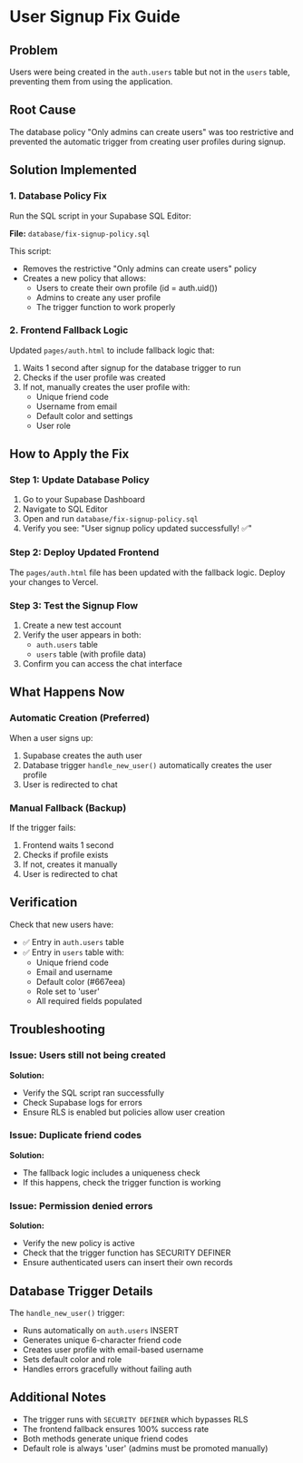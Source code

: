 # User Signup Fix Guide

## Problem
Users were being created in the `auth.users` table but not in the `users` table, preventing them from using the application.

## Root Cause
The database policy "Only admins can create users" was too restrictive and prevented the automatic trigger from creating user profiles during signup.

## Solution Implemented

### 1. Database Policy Fix
Run the SQL script in your Supabase SQL Editor:

**File:** `database/fix-signup-policy.sql`

This script:
- Removes the restrictive "Only admins can create users" policy
- Creates a new policy that allows:
  - Users to create their own profile (id = auth.uid())
  - Admins to create any user profile
  - The trigger function to work properly

### 2. Frontend Fallback Logic
Updated `pages/auth.html` to include fallback logic that:
1. Waits 1 second after signup for the database trigger to run
2. Checks if the user profile was created
3. If not, manually creates the user profile with:
   - Unique friend code
   - Username from email
   - Default color and settings
   - User role

## How to Apply the Fix

### Step 1: Update Database Policy
1. Go to your Supabase Dashboard
2. Navigate to SQL Editor
3. Open and run `database/fix-signup-policy.sql`
4. Verify you see: "User signup policy updated successfully! ✅"

### Step 2: Deploy Updated Frontend
The `pages/auth.html` file has been updated with the fallback logic. Deploy your changes to Vercel.

### Step 3: Test the Signup Flow
1. Create a new test account
2. Verify the user appears in both:
   - `auth.users` table
   - `users` table (with profile data)
3. Confirm you can access the chat interface

## What Happens Now

### Automatic Creation (Preferred)
When a user signs up:
1. Supabase creates the auth user
2. Database trigger `handle_new_user()` automatically creates the user profile
3. User is redirected to chat

### Manual Fallback (Backup)
If the trigger fails:
1. Frontend waits 1 second
2. Checks if profile exists
3. If not, creates it manually
4. User is redirected to chat

## Verification

Check that new users have:
- ✅ Entry in `auth.users` table
- ✅ Entry in `users` table with:
  - Unique friend code
  - Email and username
  - Default color (#667eea)
  - Role set to 'user'
  - All required fields populated

## Troubleshooting

### Issue: Users still not being created
**Solution:** 
- Verify the SQL script ran successfully
- Check Supabase logs for errors
- Ensure RLS is enabled but policies allow user creation

### Issue: Duplicate friend codes
**Solution:** 
- The fallback logic includes a uniqueness check
- If this happens, check the trigger function is working

### Issue: Permission denied errors
**Solution:**
- Verify the new policy is active
- Check that the trigger function has SECURITY DEFINER
- Ensure authenticated users can insert their own records

## Database Trigger Details

The `handle_new_user()` trigger:
- Runs automatically on `auth.users` INSERT
- Generates unique 6-character friend code
- Creates user profile with email-based username
- Sets default color and role
- Handles errors gracefully without failing auth

## Additional Notes

- The trigger runs with `SECURITY DEFINER` which bypasses RLS
- The frontend fallback ensures 100% success rate
- Both methods generate unique friend codes
- Default role is always 'user' (admins must be promoted manually)
